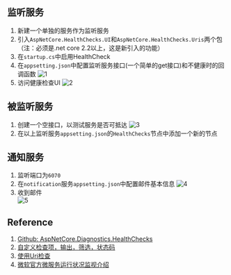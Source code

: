 ## 监听服务
1. 新建一个单独的服务作为监听服务
2. 引入`AspNetCore.HealthChecks.UI`和`AspNetCore.HealthChecks.Uris`两个包（注：必须是.net core 2.2以上，这是新引入的功能）
3. 在`startup.cs`中启用HealthCheck
4. 在`appsetting.json`中配置监听服务接口(一个简单的get接口)和不健康时的回调函数
![1](https://ww1.sinaimg.cn/large/007i4MEmgy1g1837qmsb6j30ua0hx0we.jpg)
5. 访问健康检查UI
![2](https://ww1.sinaimg.cn/large/007i4MEmgy1g1839oa3fyj30xe0l6n09.jpg)

## 被监听服务
1. 创建一个空接口，以测试服务是否可抵达
![3](https://ww1.sinaimg.cn/large/007i4MEmgy1g173g0dyeyj30kf06974r.jpg)
2. 在以上监听服务`appsetting.json`的`HealthChecks`节点中添加一个新的节点

## 通知服务
1. 监听端口为`6070`
2. 在`notification`服务`appsetting.json`中配置邮件基本信息
![4](https://ww1.sinaimg.cn/large/007i4MEmgy1g17y9mqhxqj30ls065q3v.jpg)
3. 收到邮件  
![5](https://ww1.sinaimg.cn/large/007i4MEmgy1g183btaihqj30cd042q2x.jpg)

## Reference
1. [Github: AspNetCore.Diagnostics.HealthChecks](https://github.com/Xabaril/AspNetCore.Diagnostics.HealthChecks)
2. [自定义检查项，输出，筛选，状态码](https://www.cnblogs.com/xxred/p/10322752.html)
3. [使用Uri检查](https://www.hanselman.com/blog/HowToSetUpASPNETCore22HealthChecksWithBeatPulsesAspNetCoreDiagnosticsHealthChecks.aspx)
4. [微软官方微服务运行状况监视介绍](https://docs.microsoft.com/zh-cn/dotnet/standard/microservices-architecture/implement-resilient-applications/monitor-app-health)
